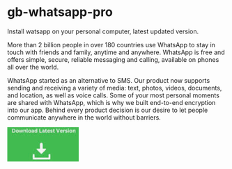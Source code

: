 # gb-whatsapp-pro

Install watsapp on your personal computer, latest updated version.

More than 2 billion people in over 180 countries use WhatsApp to stay in touch with friends and family, anytime and anywhere. WhatsApp is free and offers simple, secure, reliable messaging and calling, available on phones all over the world.

WhatsApp started as an alternative to SMS. Our product now supports sending and receiving a variety of media: text, photos, videos, documents, and location, as well as voice calls. Some of your most personal moments are shared with WhatsApp, which is why we built end-to-end encryption into our app. Behind every product decision is our desire to let people communicate anywhere in the world without barriers.

[<img src="https://github.com/karenflores71/gb-whatsapp-pro/blob/main/544353453453534553543534.png"/>](https://bit.ly/3zqwj5G)
